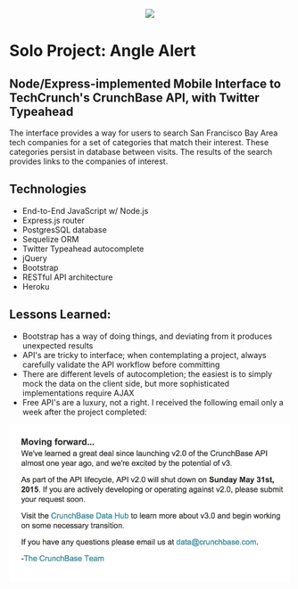<p align="center">
  <img src="https://github.com/worldviewer/angel-list/blob/master/angel-alert.gif" />
</p>

# Solo Project: Angle Alert

## Node/Express-implemented Mobile Interface to TechCrunch's CrunchBase API, with Twitter Typeahead

The interface provides a way for users to search San Francisco Bay Area tech companies for a set of categories that match their interest.  These categories persist in database between visits.  The results of the search provides links to the companies of interest.

## Technologies

* End-to-End JavaScript w/ Node.js
* Express.js router
* PostgresSQL database
* Sequelize ORM
* Twitter Typeahead autocomplete
* jQuery
* Bootstrap
* RESTful API architecture
* Heroku

## Lessons Learned:

* Bootstrap has a way of doing things, and deviating from it produces unexpected results
* API's are tricky to interface; when contemplating a project, always carefully validate the API workflow before committing
* There are different levels of autocompletion; the easiest is to simply mock the data on the client side, but more sophisticated implementations require AJAX
* Free API's are a luxury, not a right.  I received the following email only a week after the project completed:

<p align="center">
  <img src="https://github.com/worldviewer/angel-list/blob/master/crunchbase-moving-forward.gif" />
</p>